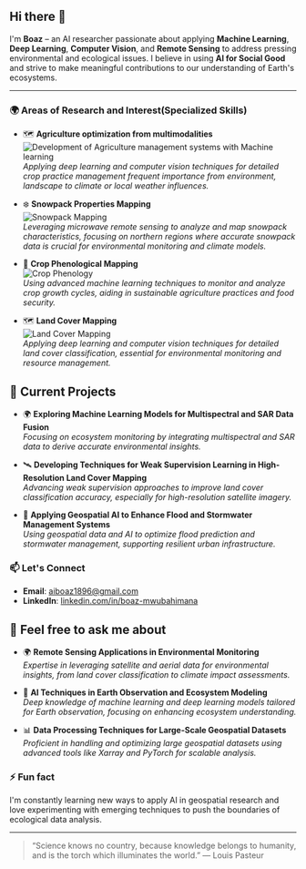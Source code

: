 ## Hi there 👋

I'm **Boaz** – an AI researcher passionate about applying **Machine Learning**, **Deep Learning**, **Computer Vision**, and **Remote Sensing** to address pressing environmental and ecological issues. I believe in using **AI for Social Good** and strive to make meaningful contributions to our understanding of Earth's ecosystems.

---

### 🌍 Areas of Research and Interest(Specialized Skills)
- 🗺️ **Agriculture optimization from multimodalities**  
  ![Development of Agriculture management systems with Machine learning](https://img.shields.io/badge/Land%20Cover%20Mapping-FF5722?style=for-the-badge&logo=map&logoColor=white)  
  *Applying deep learning and computer vision techniques for detailed crop practice management frequent importance from environment, landscape to climate or local weather influences.*


- ❄️ **Snowpack Properties Mapping**  
  ![Snowpack Mapping](https://img.shields.io/badge/Snowpack%20Mapping-007ACC?style=for-the-badge&logo=snowflake&logoColor=white)  
  *Leveraging microwave remote sensing to analyze and map snowpack characteristics, focusing on northern regions where accurate snowpack data is crucial for environmental monitoring and climate models.*

- 🌾 **Crop Phenological Mapping**  
  ![Crop Phenology](https://img.shields.io/badge/Crop%20Phenology%20Mapping-34A853?style=for-the-badge&logo=leaf&logoColor=white)  
  *Using advanced machine learning techniques to monitor and analyze crop growth cycles, aiding in sustainable agriculture practices and food security.*

- 🗺️ **Land Cover Mapping**  
  ![Land Cover Mapping](https://img.shields.io/badge/Land%20Cover%20Mapping-FF5722?style=for-the-badge&logo=map&logoColor=white)  
  *Applying deep learning and computer vision techniques for detailed land cover classification, essential for environmental monitoring and resource management.*


## 🔭 Current Projects

- 🌍 **Exploring Machine Learning Models for Multispectral and SAR Data Fusion**  
   *Focusing on ecosystem monitoring by integrating multispectral and SAR data to derive accurate environmental insights.*

- 🛰️ **Developing Techniques for Weak Supervision Learning in High-Resolution Land Cover Mapping**  
   *Advancing weak supervision approaches to improve land cover classification accuracy, especially for high-resolution satellite imagery.*

- 🌊 **Applying Geospatial AI to Enhance Flood and Stormwater Management Systems**  
   *Using geospatial data and AI to optimize flood prediction and stormwater management, supporting resilient urban infrastructure.*


### 📫 Let's Connect
- **Email**: [aiboaz1896@gmail.com](mailto:aiboaz1896@gmail.com)
- **LinkedIn**: [linkedin.com/in/boaz-mwubahimana](https://www.linkedin.com/in/boaz-mwubahimana/)

## 💬 Feel free to ask me about

- 🌍 **Remote Sensing Applications in Environmental Monitoring**  
   *Expertise in leveraging satellite and aerial data for environmental insights, from land cover classification to climate impact assessments.*

- 🤖 **AI Techniques in Earth Observation and Ecosystem Modeling**  
   *Deep knowledge of machine learning and deep learning models tailored for Earth observation, focusing on enhancing ecosystem understanding.*

- 📊 **Data Processing Techniques for Large-Scale Geospatial Datasets**  
   *Proficient in handling and optimizing large geospatial datasets using advanced tools like Xarray and PyTorch for scalable analysis.*

### ⚡ Fun fact
I'm constantly learning new ways to apply AI in geospatial research and love experimenting with emerging techniques to push the boundaries of ecological data analysis.

---

> “Science knows no country, because knowledge belongs to humanity, and is the torch which illuminates the world.” — Louis Pasteur
